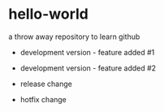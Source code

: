 # hello-world
a throw away repository to learn github

*   development version - feature added #1

*   development version - feature added #2

*   release change

*   hotfix change

